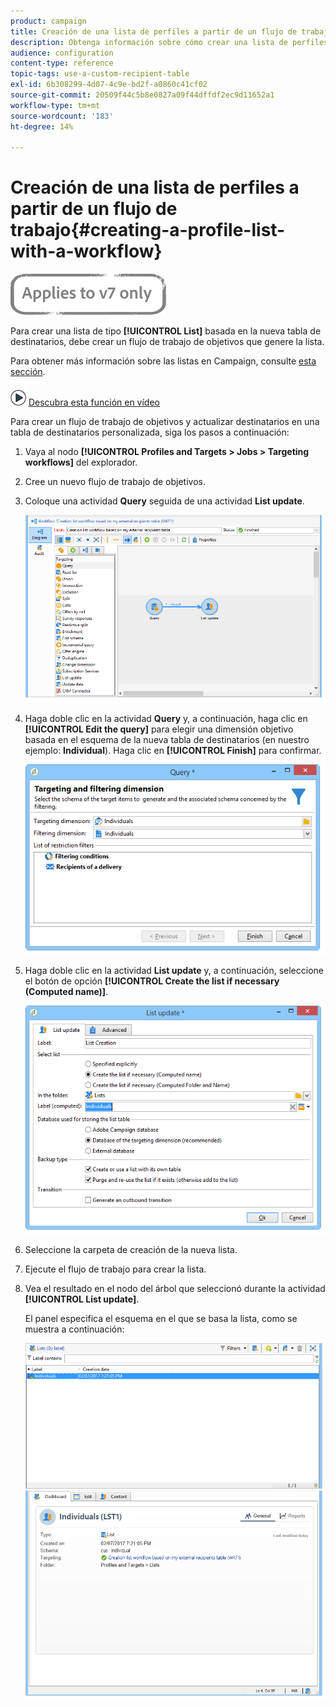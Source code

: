 ```yaml
---
product: campaign
title: Creación de una lista de perfiles a partir de un flujo de trabajo
description: Obtenga información sobre cómo crear una lista de perfiles en un flujo de trabajo
audience: configuration
content-type: reference
topic-tags: use-a-custom-recipient-table
exl-id: 6b308299-4d07-4c9e-bd2f-a0860c41cf02
source-git-commit: 20509f44c5b8e0827a09f44dffdf2ec9d11652a1
workflow-type: tm+mt
source-wordcount: '183'
ht-degree: 14%

---
```


# Creación de una lista de perfiles a partir de un flujo de trabajo{#creating-a-profile-list-with-a-workflow}

![](../../assets/v7-only.svg)

Para crear una lista de tipo **[!UICONTROL List]** basada en la nueva tabla de destinatarios, debe crear un flujo de trabajo de objetivos que genere la lista.

Para obtener más información sobre las listas en Campaign, consulte [esta sección](../../platform/using/creating-and-managing-lists.md#about-lists-in-adobe-campaign).

![](assets/do-not-localize/how-to-video.png) [Descubra esta función en vídeo](../../platform/using/creating-and-managing-lists.md#create-list-in-a-wf-video)

Para crear un flujo de trabajo de objetivos y actualizar destinatarios en una tabla de destinatarios personalizada, siga los pasos a continuación:

1. Vaya al nodo **[!UICONTROL Profiles and Targets > Jobs > Targeting workflows]** del explorador.
1. Cree un nuevo flujo de trabajo de objetivos.
1. Coloque una actividad **Query** seguida de una actividad **List update**.

   ![](assets/mapping_create_list_workflow01.png)

1. Haga doble clic en la actividad **Query** y, a continuación, haga clic en **[!UICONTROL Edit the query]** para elegir una dimensión objetivo basada en el esquema de la nueva tabla de destinatarios (en nuestro ejemplo: **Individual**). Haga clic en **[!UICONTROL Finish]** para confirmar.

   ![](assets/mapping_create_list_workflow03.png)

1. Haga doble clic en la actividad **List update** y, a continuación, seleccione el botón de opción **[!UICONTROL Create the list if necessary (Computed name)]**.

   ![](assets/mapping_create_list_workflow02.png)

1. Seleccione la carpeta de creación de la nueva lista.
1. Ejecute el flujo de trabajo para crear la lista.
1. Vea el resultado en el nodo del árbol que seleccionó durante la actividad **[!UICONTROL List update]**.

   El panel especifica el esquema en el que se basa la lista, como se muestra a continuación:

   ![](assets/mapping_list_view.png)
